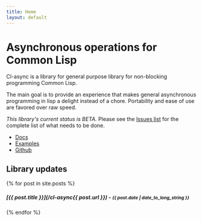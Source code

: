 ```yaml
---
title: Home
layout: default
---
```


Asynchronous operations for Common Lisp
=======================================
Cl-async is a library for general purpose library for non-blocking programming
Common Lisp.

The main goal is to provide an experience that makes general asynchronous 
programming in lisp a delight instead of a chore. Portability and ease of use
are favored over raw speed.

*This library's current status is BETA.* Please see the
[Issues list](https://github.com/orthecreedence/cl-async/issues) for the
complete list of what needs to be done.

<div class="callout">
	<ul class="clear">
		<li><a href="/cl-async/documentation">Docs</a></li>
		<li><a href="/cl-async/examples">Examples</a></li>
		<li><a href="https://github.com/orthecreedence/cl-async">Github</a></li>
	</ul>
</div>

## Library updates
{% for post in site.posts %}
##### [{{ post.title }}](/cl-async{{ post.url }}) - <small>{{ post.date | date_to_long_string }}</small>
{% endfor %}
